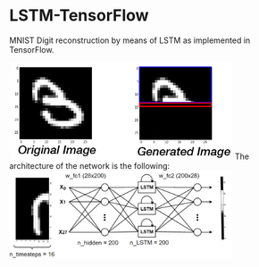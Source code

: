 # LSTM-TensorFlow
MNIST Digit reconstruction by means of LSTM as implemented in TensorFlow.

<img src="https://github.com/lopeLH/LSTM-TensorFlow/blob/master/exampleRun.gif" width=400 />
The architecture of the network is the following:
<img src="https://raw.githubusercontent.com/lopeLH/LSTM-TensorFlow/master/Captura.PNG"  width=400/>
